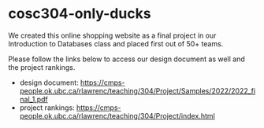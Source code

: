 # cosc304-only-ducks

We created this online shopping website as a final project in our Introduction to Databases class and placed first out of 50+ teams.

Please follow the links below to access our design document as well and the project rankings.
- design document: https://cmps-people.ok.ubc.ca/rlawrenc/teaching/304/Project/Samples/2022/2022_final_1.pdf
- project rankings: https://cmps-people.ok.ubc.ca/rlawrenc/teaching/304/Project/index.html
